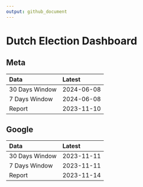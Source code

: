 ```yaml
---
output: github_document
---
```


# Dutch Election Dashboard



## Meta


|Data           |Latest     |
|:--------------|:----------|
|30 Days Window |2024-06-08 |
|7 Days Window  |2024-06-08 |
|Report         |2023-11-10 |

## Google


|Data           |Latest     |
|:--------------|:----------|
|30 Days Window |2023-11-11 |
|7 Days Window  |2023-11-11 |
|Report         |2023-11-14 |
